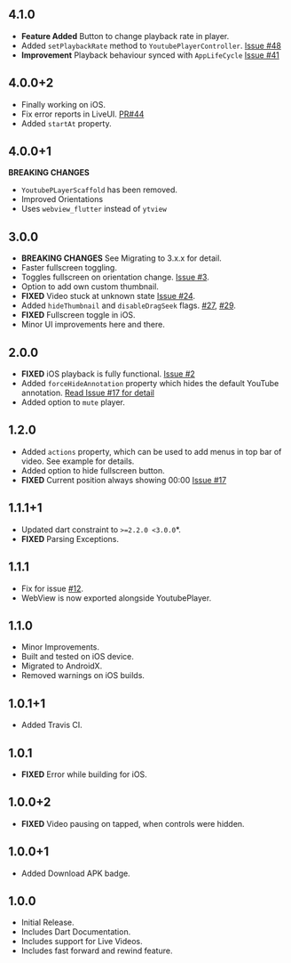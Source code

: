 ## 4.1.0
* **Feature Added** Button to change playback rate in player.
* Added `setPlaybackRate` method to `YoutubePlayerController`. [Issue #48](https://github.com/sarbagyastha/youtube_player_flutter/issues/48) 
* **Improvement** Playback behaviour synced with `AppLifeCycle` [Issue #41](https://github.com/sarbagyastha/youtube_player_flutter/issues/41) 

## 4.0.0+2
* Finally working on iOS.
* Fix error reports in LiveUI. [PR#44](https://github.com/sarbagyastha/youtube_player_flutter/pull/44)
* Added `startAt` property.

## 4.0.0+1
**BREAKING CHANGES** 
* `YoutubePLayerScaffold` has been removed.
* Improved Orientations
* Uses `webview_flutter` instead of `ytview`


## 3.0.0
* **BREAKING CHANGES** See Migrating to 3.x.x for detail.
* Faster fullscreen toggling. 
* Toggles fullscreen on orientation change. [Issue #3](https://github.com/sarbagyastha/youtube_player_flutter/issues/3).
* Option to add own custom thumbnail.
* **FIXED** Video stuck at unknown state [Issue #24](https://github.com/sarbagyastha/youtube_player_flutter/issues/24).
* Added `hideThumbnail` and `disableDragSeek` flags. [#27](https://github.com/sarbagyastha/youtube_player_flutter/issues/27), [#29](https://github.com/sarbagyastha/youtube_player_flutter/issues/29).
* **FIXED** Fullscreen toggle in iOS.
* Minor UI improvements here and there.


## 2.0.0
* **FIXED** iOS playback is fully functional. [Issue #2](https://github.com/sarbagyastha/youtube_player_flutter/issues/2)
* Added `forceHideAnnotation` property which hides the default YouTube annotation. [Read Issue #17 for detail](https://github.com/sarbagyastha/youtube_player_flutter/issues/14)
* Added option to `mute` player.

## 1.2.0
* Added `actions` property, which can be used to add menus in top bar of video. See example for details.
* Added option to hide fullscreen button. 
* **FIXED** Current position always showing 00:00 [Issue #17](https://github.com/sarbagyastha/youtube_player_flutter/issues/17)

## 1.1.1+1
* Updated dart constraint to `>=2.2.0 <3.0.0`*. 
* **FIXED** Parsing Exceptions.

## 1.1.1
* Fix for issue
  [#12](https://github.com/sarbagyastha/youtube_player_flutter/issues/12).
* WebView is now exported alongside YoutubePlayer.

## 1.1.0
* Minor Improvements.
* Built and tested on iOS device.
* Migrated to AndroidX.
* Removed warnings on iOS builds.

## 1.0.1+1
* Added Travis CI.

## 1.0.1
* **FIXED** Error while building for iOS.

## 1.0.0+2
* **FIXED** Video pausing on tapped, when controls were hidden.

## 1.0.0+1
* Added Download APK badge.

## 1.0.0
* Initial Release.
* Includes Dart Documentation.
* Includes support for Live Videos.
* Includes fast forward and rewind feature.
